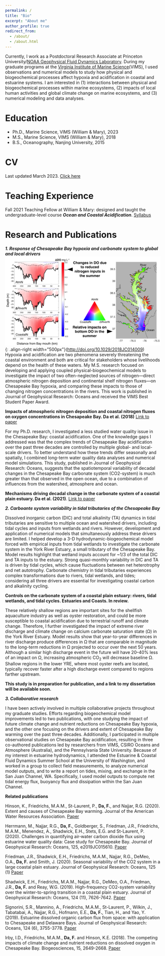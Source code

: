 ```yaml
---
permalink: /
title: "Bio"
excerpt: "About me"
author_profile: true
redirect_from: 
  - /about/
  - /about.html
---
```


Currently, I work as a Postdoctoral Research Associate at Princeton University/[NOAA Geophysical Fluid Dynamics Laboratory](https://www.gfdl.noaa.gov). During my graduate programs at the [Virginia Institute of Marine Science](https://www.vims.edu)(VIMS), I used observations and numerical models to study how physical and biogeochemical processes affect hypoxia and acidification in coastal and estuarine systems. I am interested in (1) interactions between physical and biogeochemical processes within marine ecosystems, (2) impacts of local human activities and global climate change on marine ecosystems, and (3) numerical modeling and data analyses. 


# Education
* Ph.D., Marine Science, VIMS (William & Mary), 2023
* M.S., Marine Science, VIMS (William & Mary), 2018
* B.S., Oceanography, Nanjing University, 2015


# CV
Last updated March 2023. [Click here](/files/FeiDa_Updated_CV_March2023.pdf)


# Teaching Experience
Fall 2021 Teaching Fellow at William & Mary: designed and taught the undergraduate-level course **_Ocean and Coastal Acidification_**. [Syllabus](/files/Fall2021_FeiDa_syllabus_end_of_semester.pdf)


# Research and Publications

**_1. Response of Chesapeake Bay hypoxia and carbonate system to global and local drivers_**
  ![Atmospheric N deposition impacts](/images/Fig1.png){: .align-right width="500px"}(http://doi.org/10.1029/2018JC014009)
  Hypoxia and acidification are two phenomena severely threatening the coastal environment and both are critical for stakeholders whose livelihoods depend on the health of these waters. My M.S. research focused on developing and applying coupled physical-biogeochemical models to investigate the impact of two often-neglected sources of nitrogen—direct atmospheric nitrogen deposition and continental shelf nitrogen fluxes—on Chesapeake Bay hypoxia, and comparing these impacts to those of changing nitrogen concentrations in the rivers. This work is published in Journal of Geophysical Research: Oceans and received the VIMS Best Student Paper Award.

**Impacts of atmospheric nitrogen deposition and coastal nitrogen fluxes on oxygen concentrations in Chesapeake Bay. Da et al. (2018)**
[Link to paper](http://doi.org/10.1029/2018JC014009)

  For my Ph.D. research, I investigated a less studied water quality issue in the Chesapeake Bay: coastal acidification. One of the knowledge gaps I addressed was that the complex trends of Chesapeake Bay acidification over the past three decades are controlled by multiple global- and local-scale drivers. To better understand how these trends differ seasonally and spatially, I combined long-term water quality data analyses and numerical model simulations. This study, published in Journal of Geophysical Research: Oceans, suggests that the spatiotemporal variability of decadal changes in the Chesapeake Bay carbonate system (CO2-system) is much greater than that observed in the open ocean, due to a combination of influences from the watershed, atmosphere and ocean. 

**Mechanisms driving decadal change in the carbonate system of a coastal plain estuary. Da et al. (2021)**.
[Link to paper](https://doi.org/10.1029/2021JC017239) 

**_2. Carboante system variability in tidal tributaries of the Chesapeake Bay_**

  Dissolved inorganic carbon (DIC) and total alkalinity (TA) dynamics in tidal tributaries are sensitive to multiple ocean and watershed drivers, including tidal cycles and inputs from wetlands and rivers. However, development and application of numerical models that simultaneously address these drivers are limited. I helped develop a 3-D hydrodynamic-biogeochemical model forced with empirical inputs from tidal wetlands to investigate the carbonate system in the York River Estuary, a small tributary of the Chesapeake Bay. Model results highlight that wetland inputs account for ~1/3 of the total DIC and TA inputs to the estuary. Strong quasi-monthly variability in DIC and TA is driven by tidal cycles, which cause fluctuations between net heterotrophy and net autotrophy. Carbonate chemistry in tidal tributaries experiences complex transformations due to rivers, tidal wetlands, and tides; considering all three drivers are essential for investigating coastal carbon and alkalinity cycling.

**Controls on the carbonate system of a coastal plain estuary: rivers, tidal wetlands, and tidal cycles. Estuaries and Coasts. In review.**

  These relatively shallow regions are important sites for the shellfish aquaculture industry as well as oyster restoration, and could be more susceptible to coastal acidification due to terrestrial runoff and climate change. Therefore, I further investigated the impact of extreme river discharge and climate change on calcium carbonate saturation state (Ω) in the York River Estuary. Model results show that year-to-year differences in river discharge produce differences in Ω that are comparable in magnitude to the long-term reductions in Ω projected to occur over the next 50 years. Although a similar high discharge event in the future will have 20–40% less of an impact on Ω, increasing atmospheric CO<sub>2</sub> will decrease baseline Ω. Shallow regions in the lower YRE, where most oyster reefs are located, typically recover faster after a high discharge event compared to regions farther upstream. 
  
  **This study is in preparation for publication, and a link to my dissertation will be available soon.**

**_3. Collaborative research_**
 
  I have been actively involved in multiple collaborative projects throughout my graduate studies. Efforts regarding biogeochemical model improvements led to two publications, with one studying the impact of future climate change and nutrient reductions on Chesapeake Bay hypoxia, and the other one focusing on the drivers and extent of Chesapeake Bay warming over the past three decades. Additionally, I participated in multiple observational studies on Chesapeake Bay acidification, resulting in three co-authored publications led by researchers from VIMS, CSIRO Oceans and Atmosphere (Australia), and the Pennsylvania State University. Because of my interest in estuarine hydrodynamics, I attended the Estuarine & Coastal Fluid Dynamics Summer School at the University of Washington, and worked in a group to collect field measurements, to analyze numerical model outputs, and to write a report on tides, mixing, and exchange in the San Juan Channel, WA. Specifically, I used model outputs to compute net tidal energy flux, buoyancy flux and dissipation within the San Juan Channel.

**Related publications**

Hinson, K., Friedrichs, M.A.M., St-Laurent, P., **Da, F.**, and Najjar, R.G. (2020). Extent and causes of Chesapeake Bay warming. Journal of the American Water Resources Association. [Paper](https://doi.org/10.1111/1752-1688.12916) 

Herrmann, M., Najjar, R.G., **Da, F.**, Goldberger, S., Friedman, J.R., Friedrichs, M.A.M., Menendez, A., Shadwick, E.H., Stets, E.G. and St-Laurent, P. (2020). Challenges in quantifying air‐water carbon dioxide flux using estuarine water quality data: Case study for Chesapeake Bay. Journal of Geophysical Research: Oceans, 125, e2019JC015610. [Paper](https://doi.org/10.1029/2019JC015610) 

Friedman, J.R., Shadwick, E.H., Friedrichs, M.A.M., Najjar, R.G., DeMeo, O.A., **Da, F.** and Smith, J. (2020). Seasonal variability of the CO2 system in a large coastal plain estuary. Journal of Geophysical Research: Oceans, 125 (1) [Paper](https://doi.org/10.1029/2019JC015609)

Shadwick, E.H., Friedrichs, M.A.M., Najjar, R.G., DeMeo, O.A., Friedman, J.R., **Da, F.** and Reay, W.G. (2019). High-frequency CO2-system variability over the winter-to-spring transition in a coastal plain estuary. Journal of Geophysical Research: Oceans, 124 (11), 7626-7642. [Paper](https://doi.org/10.1029/2019JC015246)

Signorini, S.R., Mannino, A., Friedrichs, M.A.M., St-Laurent, P., Wilkin, J., Tabatabai, A., Najjar, R.G., Hofmann, E.E., **Da, F.**, Tian, H., and Yao, Y. (2019). Estuarine dissolved organic carbon flux from space: with application to Chesapeake and Delaware Bays. Journal of Geophysical Research: Oceans, 124 (6), 3755-3778. [Paper](https://doi.org/10.1029/2018JC014646)

Irby, I.D., Friedrichs, M.A.M., **Da, F.** and Hinson, K.E. (2018). The competing impacts of climate change and nutrient reductions on dissolved oxygen in Chesapeake Bay. Biogeosciences, 15, 2649-2668. [Paper](https://doi.org/10.5194/bg-15-2649-2018)